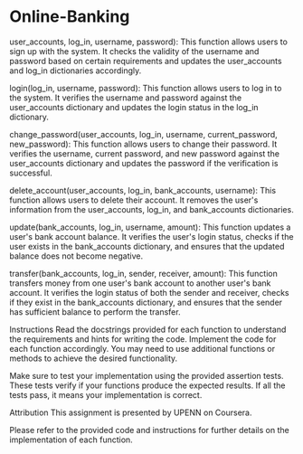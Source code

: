 # Online-Banking
user_accounts, log_in, username, password): This function allows users to sign up with the system. It checks the validity of the username and password based on certain requirements and updates the user_accounts and log_in dictionaries accordingly.

login(log_in, username, password): This function allows users to log in to the system. It verifies the username and password against the user_accounts dictionary and updates the login status in the log_in dictionary.

change_password(user_accounts, log_in, username, current_password, new_password): This function allows users to change their password. It verifies the username, current password, and new password against the user_accounts dictionary and updates the password if the verification is successful.

delete_account(user_accounts, log_in, bank_accounts, username): This function allows users to delete their account. It removes the user's information from the user_accounts, log_in, and bank_accounts dictionaries.

update(bank_accounts, log_in, username, amount): This function updates a user's bank account balance. It verifies the user's login status, checks if the user exists in the bank_accounts dictionary, and ensures that the updated balance does not become negative.

transfer(bank_accounts, log_in, sender, receiver, amount): This function transfers money from one user's bank account to another user's bank account. It verifies the login status of both the sender and receiver, checks if they exist in the bank_accounts dictionary, and ensures that the sender has sufficient balance to perform the transfer.

Instructions
Read the docstrings provided for each function to understand the requirements and hints for writing the code. Implement the code for each function accordingly. You may need to use additional functions or methods to achieve the desired functionality.

Make sure to test your implementation using the provided assertion tests. These tests verify if your functions produce the expected results. If all the tests pass, it means your implementation is correct.

Attribution
This assignment is presented by UPENN on Coursera.

Please refer to the provided code and instructions for further details on the implementation of each function.

